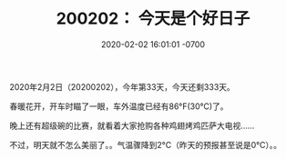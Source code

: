 ﻿---
layout: post
title:  "200202： 今天是个好日子"
date:   2020-02-02 16:01:01 -0700
categories: diary
---
2020年2月2日（20200202），今年第33天，今天还剩333天。  
  
春暖花开，开车时瞄了一眼，车外温度已经有86°F(30°C)了。  
  
晚上还有超级碗的比赛，就看着大家抢购各种鸡翅烤鸡匹萨大电视……  
  
不过，明天就不怎么美丽了。。气温骤降到2°C（昨天的预报甚至说是0°C）。。
